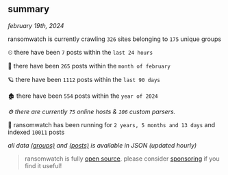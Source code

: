 
## summary
_february 19th, 2024_

ransomwatch is currently crawling `326` sites belonging to `175` unique groups

⏲ there have been `7` posts within the `last 24 hours`

🦈 there have been `265` posts within the `month of february`

🪐 there have been `1112` posts within the `last 90 days`

🏚 there have been `554` posts within the `year of 2024`

_⚙️ there are currently `75` online hosts & `106` custom parsers._

🦕 ransomwatch has been running for `2 years, 5 months and 13 days` and indexed `10011` posts

_all data  [(groups)](http://ransomwhat.telemetry.ltd/groups) and [(posts)](http://ransomwhat.telemetry.ltd/posts) is available in JSON (updated hourly)_

> ransomwatch is fully [open source](https://github.com/joshhighet/ransomwatch#ransomwatch--). please consider [sponsoring](https://github.com/sponsors/joshhighet) if you find it useful!
